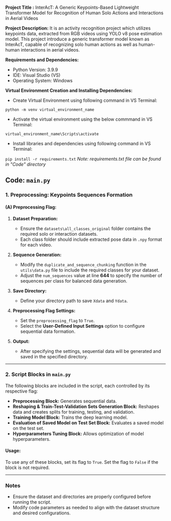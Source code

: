**Project Title :**
InterAcT: A Generic Keypoints-Based Lightweight Transformer Model for Recognition of Human Solo Actions and Interactions in Aerial Videos

**Project Description:** 
It is an activity recognition project which utilizes keypoints data, extracted from RGB videos using YOLO v8 pose estimation model. This project introduce a generic transformer model known as InterAcT, capable of recognizing solo human actions as well as human-human interactions in aerial videos.

**Requirements and Dependencies:**
- Python Version: 3.9.9
- IDE: Visual Studio (VS)
- Operating System: Windows 

**Virtual Environment Creation and Installing Dependencies:**
- Create Virtual Environment using following command in VS Terminal:

`python -m venv virtual_environment_name`

- Activate the virtual environment using the below commmand in VS Terminal:

`virtual_environment_name\Scripts\activate`

- Install libraries and dependencies using following command in VS Terminal:

`pip install -r requirements.txt`
*Note: requirements.txt file can be found in "Code" directory* 

## Code: `main.py`

### 1. Preprocessing: Keypoints Sequences Formation
#### (A) Preprocessing Flag:
1. **Dataset Preparation:**
   - Ensure the `datasets\all_classes_original` folder contains the required solo or interaction datasets.
   - Each class folder should include extracted pose data in `.npy` format for each video.

2. **Sequence Generation:**
   - Modify the `duplicate_and_sequence_chunking` function in the `utils\data.py` file to include the required classes for your dataset.
   - Adjust the `num_sequences` value at line **644** to specify the number of sequences per class for balanced data generation.

3. **Save Directory:**
   - Define your directory path to save `Xdata` and `Ydata`.

4. **Preprocessing Flag Settings:**
   - Set the `preprocessing_flag` to `True`.
   - Select the **User-Defined Input Settings** option to configure sequential data formation.

5. **Output:**
   - After specifying the settings, sequential data will be generated and saved in the specified directory.

---

### 2. Script Blocks in `main.py`
The following blocks are included in the script, each controlled by its respective flag:

- **Preprocessing Block:** Generates sequential data.
- **Reshaping & Train-Test-Validation Sets Generation Block:** Reshapes data and creates splits for training, testing, and validation.
- **Training Model Block:** Trains the deep learning model.
- **Evaluation of Saved Model on Test Set Block:** Evaluates a saved model on the test set.
- **Hyperparameters Tuning Block:** Allows optimization of model hyperparameters.

#### Usage:
To use any of these blocks, set its flag to `True`. Set the flag to `False` if the block is not required.

---

### Notes
- Ensure the dataset and directories are properly configured before running the script.
- Modify code parameters as needed to align with the dataset structure and desired configurations.
